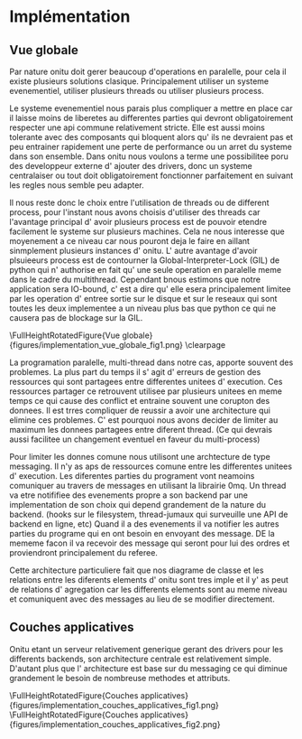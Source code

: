 # Implémentation


## Vue globale

Par nature onitu doit gerer beaucoup d'operations en paralelle, pour cela il existe plusieurs solutions clasique. Principalement utiliser un systeme evenementiel, utiliser plusieurs threads ou utiliser plusieurs process.

Le systeme evenementiel nous parais plus compliquer a mettre en place car il laisse moins de liberetes au differentes parties qui devront obligatoirement respecter une api commune relativement stricte. Elle est aussi moins tolerante avec des composants qui bloquent alors qu' ils ne devraient pas et peu entrainer rapidement une perte de performance ou un arret du systeme dans son ensemble. Dans onitu nous voulons a terme une possibilitee poru des developpeur externe d' ajouter des drivers, donc un systeme centralaiser ou tout doit obligatoirement fonctionner parfaitement en suivant les regles nous semble peu adapter.

Il nous reste donc le choix entre l'utilisation de threads ou de different process, pour l'instant nous avons choisis d'utiliser des threads car l'avantage principal d' avoir plusieurs process est de pouvoir etendre facilement le systeme sur plusieurs machines. Cela ne nous interesse que moyenement a ce niveau car nous pouront deja le faire en aillant sinmplement plusieurs instances d' onitu. L' autre avantage d'avoir plsuieeurs process est de contourner la Global-Interpreter-Lock (GIL) de python qui n' authorise en fait qu' une seule operation en paralelle meme dans le cadre du multithread. Cependant bnous estimons que notre application sera IO-bound, c' est a dire qu' elle esera principalement limitee par les operation d' entree sortie sur le disque et sur le reseaux qui sont toutes les deux implementee a  un niveau plus bas que python ce qui ne causera pas de blockage sur la GIL.

\FullHeightRotatedFigure{Vue globale}{figures/implementation_vue_globale_fig1.png}
\clearpage

La programation paralelle, multi-thread dans notre cas, apporte souvent des problemes. La plus part du temps il s' agit d' erreurs de gestion des ressources qui sont partagees entre differentes unitees d' execution. Ces ressources partager ce retrouvent utilisee par plusieurs unitees en meme temps ce qui cause des conflict et entraine souvent une corupton des donnees. Il est trres compliquer de reussir a avoir une architecture qui elimine ces problemes. C' est pourquoi nous avons decider de limiter au maximum les donnees partagees entre diferent thread. (Ce qui devrais aussi facilitee un changement eventuel en faveur du multi-process)

Pour limiter les donnes comune nous utilisont une archtecture de type messaging. Il n'y as aps de ressources comune entre les differentes unitees d' execution. Les diferentes parties du programent vont neamoins comuniquer au travers de messages en utilisant la librairie 0mq. Un thread va etre notififiee des evenements propre a son backend par une implementation de son choix qui depend grandement de la nature du backend. (hooks sur le filesystem, thread-jumaux qui surveuille une API de backend en ligne, etc) Quand il a des evenements il va notifier les autres parties du programe qui en ont besoin en envoyant des message. DE la mememe facon il va recevoir des message qui seront pour lui des ordres et proviendront principalement du referee.

Cette architecture particuliere fait que nos diagrame de classe et les relations entre les diferents elements d' onitu sont tres imple et il y' as peut de relations d' agregation car les differents elements sont au meme niveau et comuniquent avec des messages au lieu de se modifier directement.


## Couches applicatives

Onitu etant un serveur relativement generique gerant des drivers pour les differents backends, son architecture centrale est relativement simple. D'autant plus que l' architecture est base sur du messaging ce qui diminue grandement le besoin de nombreuse methodes et attributs.

\FullHeightRotatedFigure{Couches applicatives}{figures/implementation_couches_applicatives_fig1.png}
\FullHeightRotatedFigure{Couches applicatives}{figures/implementation_couches_applicatives_fig2.png}
